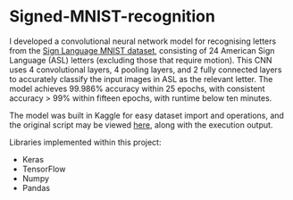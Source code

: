 # Signed-MNIST-recognition
I developed a convolutional neural network model for recognising letters from the  [Sign Language MNIST dataset](https://www.kaggle.com/datamunge/sign-language-mnist/ "Named link title"), consisting of 24 American Sign Language (ASL) letters (excluding those that require motion). This CNN uses 4 convolutional layers, 4 pooling layers, and 2 fully connected layers to accurately classify the input images in ASL as the relevant letter. The model achieves 99.986% accuracy within 25 epochs, with consistent accuracy > 99% within fifteen epochs, with runtime below ten minutes. 

The model was built in Kaggle for easy dataset import and operations, and the original script may be viewed [here](https://www.kaggle.com/marcusdeans/signed-mnist-cnn/ "Kaggle link"), along with the execution output. 

Libraries implemented within this project:
* Keras
* TensorFlow
* Numpy
* Pandas
